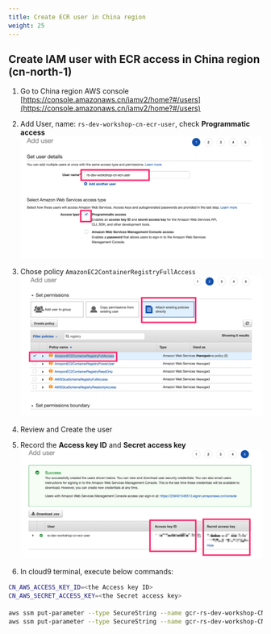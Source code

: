 ```yaml
---
title: Create ECR user in China region 
weight: 25
---
```


## Create IAM user with ECR access in China region (cn-north-1)

1. Go to China region AWS console [https://console.amazonaws.cn/iamv2/home?#/users](https://console.amazonaws.cn/iamv2/home?#/users)

2. Add User, name: `rs-dev-workshop-cn-ecr-user`, check **Programmatic access**
 ![create ecr user](/images/cn-create-ecr-user.png)

3. Chose policy `AmazonEC2ContainerRegistryFullAccess`
 ![ecr user policy](/images/cn-ecr-user-policy.png)
4. Review and Create the user

5. Record the **Access key ID** and **Secret access key**
![ecr-user-secret-key](images/cn-ecr-user-secret-key.png)

6. In cloud9 terminal, execute below commands:
```sh 
CN_AWS_ACCESS_KEY_ID=<the Access key ID>
CN_AWS_SECRET_ACCESS_KEY=<the Secret access key>

aws ssm put-parameter --type SecureString --name gcr-rs-dev-workshop-CN_AWS_ACCESS_KEY_ID  --value $CN_AWS_ACCESS_KEY_ID
aws ssm put-parameter --type SecureString --name gcr-rs-dev-workshop-CN_AWS_SECRET_ACCESS_KEY --value $CN_AWS_SECRET_ACCESS_KEY

```